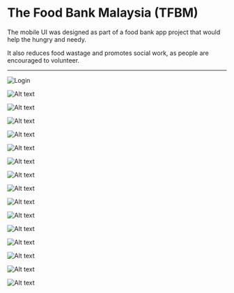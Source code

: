 # The Food Bank Malaysia (TFBM)

The mobile UI was designed as part of a food bank app project that would help the hungry and needy.

It also reduces food wastage and promotes social work, as people are encouraged to volunteer.

-----------------------------------------------------------------------------------------------

![Login](mobile_ui/1.jpg)

![Alt text](mobile_ui/2.jpg)

![Alt text](mobile_ui/3.jpg)

![Alt text](mobile_ui/4.jpg)

![Alt text](mobile_ui/5.jpg)

![Alt text](mobile_ui/6.jpg)

![Alt text](mobile_ui/7.jpg)

![Alt text](mobile_ui/8.jpg)

![Alt text](mobile_ui/9.jpg)

![Alt text](mobile_ui/10.jpg)

![Alt text](mobile_ui/11.jpg)

![Alt text](mobile_ui/12.jpg)

![Alt text](mobile_ui/13.jpg)

![Alt text](mobile_ui/14.jpg)

![Alt text](mobile_ui/15.jpg)

![Alt text](mobile_ui/16.jpg)



